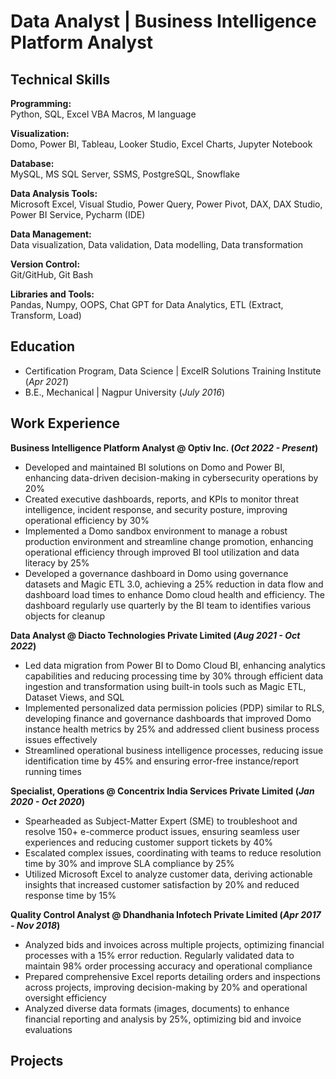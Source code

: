 # Data Analyst | Business Intelligence Platform Analyst

## Technical Skills

**Programming:**  
Python, SQL, Excel VBA Macros, M language  

**Visualization:**  
Domo, Power BI, Tableau, Looker Studio, Excel Charts, Jupyter Notebook  

**Database:**  
MySQL, MS SQL Server, SSMS, PostgreSQL, Snowflake  

**Data Analysis Tools:**  
Microsoft Excel, Visual Studio, Power Query, Power Pivot, DAX, DAX Studio, Power BI Service, Pycharm (IDE)  

**Data Management:**  
Data visualization, Data validation, Data modelling, Data transformation  

**Version Control:**  
Git/GitHub, Git Bash  

**Libraries and Tools:**  
Pandas, Numpy, OOPS, Chat GPT for Data Analytics, ETL (Extract, Transform, Load)  


## Education

- Certification Program, Data Science | ExcelR Solutions Training Institute (_Apr 2021_)
- B.E., Mechanical | Nagpur University (_July 2016_)


## Work Experience
**Business Intelligence Platform Analyst @ Optiv Inc. (_Oct 2022 - Present_)**
- Developed and maintained BI solutions on Domo and Power BI, enhancing data-driven decision-making in cybersecurity operations by 20%
- Created executive dashboards, reports, and KPIs to monitor threat intelligence, incident response, and security posture, improving 
  operational efficiency by 30%
- Implemented a Domo sandbox environment to manage a robust production environment and streamline change promotion, enhancing operational 
  efficiency through improved BI tool utilization and data literacy by 25%
- Developed a governance dashboard in Domo using governance datasets and Magic ETL 3.0, achieving a 25% reduction in data flow and 
  dashboard load times to enhance Domo cloud health and efficiency. The dashboard regularly use quarterly by the BI team to identifies 
  various objects for cleanup

**Data Analyst @ Diacto Technologies Private Limited (_Aug 2021 - Oct 2022_)**
- Led data migration from Power BI to Domo Cloud BI, enhancing analytics capabilities and reducing processing time by 30% through 
  efficient data ingestion and   transformation using built-in tools such as Magic ETL, Dataset Views, and SQL
- Implemented personalized data permission policies (PDP) similar to RLS, developing finance and governance dashboards that improved Domo 
  instance health metrics by   25% and addressed client business process issues effectively
- Streamlined operational business intelligence processes, reducing issue identification time by 45% and ensuring error-free 
  instance/report running times

**Specialist, Operations @ Concentrix India Services Private Limited (_Jan 2020 - Oct 2020_)**
- Spearheaded as Subject-Matter Expert (SME) to troubleshoot and resolve 150+ e-commerce product issues, ensuring seamless user 
  experiences and reducing customer support tickets by 40%
- Escalated complex issues, coordinating with teams to reduce resolution time by 30% and improve SLA compliance by 25%
- Utilized Microsoft Excel to analyze customer data, deriving actionable insights that increased customer satisfaction by 20% and reduced 
  response time by 15%

**Quality Control Analyst @ Dhandhania Infotech Private Limited (_Apr 2017 - Nov 2018_)**
- Analyzed bids and invoices across multiple projects, optimizing financial processes with a 15% error reduction. Regularly validated data 
  to maintain 98% order processing accuracy and operational compliance
- Prepared comprehensive Excel reports detailing orders and inspections across projects, improving decision-making by 20% and operational 
  oversight efficiency
- Analyzed diverse data formats (images, documents) to enhance financial reporting and analysis by 25%, optimizing bid and invoice 
  evaluations

  
## Projects













